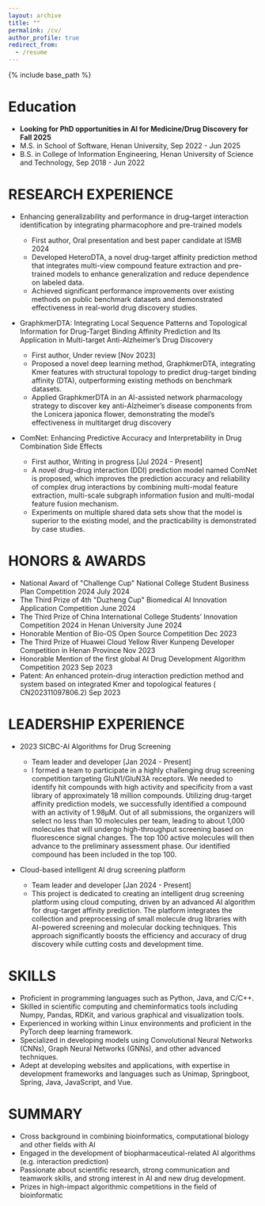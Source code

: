 ```yaml
---
layout: archive
title: ""
permalink: /cv/
author_profile: true
redirect_from:
  - /resume
---
```


{% include base_path %}

Education
======
* **Looking for PhD opportunities in AI for Medicine/Drug Discovery for Fall 2025**
* M.S. in School of Software, Henan University, Sep 2022 - Jun 2025
* B.S. in College of Information Engineering, Henan University of Science and Technology, Sep 2018 - Jun 2022

RESEARCH EXPERIENCE
======
* Enhancing generalizability and performance in drug–target interaction identification by
integrating pharmacophore and pre-trained models
  * First author, Oral presentation and best paper candidate at ISMB 2024
  * Developed HeteroDTA, a novel drug-target affinity prediction method that integrates multi-view compound feature extraction and pre-trained models to enhance generalization and reduce dependence on labeled data.
  * Achieved significant performance improvements over existing methods on public benchmark datasets and demonstrated effectiveness in real-world drug discovery studies.

* GraphkmerDTA: Integrating Local Sequence Patterns and Topological Information for Drug-Target Binding Affinity Prediction and Its Application in Multi-target Anti-Alzheimer’s Drug
Discovery
  * First author, Under review [Nov 2023]
  * Proposed a novel deep learning method, GraphkmerDTA, integrating Kmer features with structural topology to predict
drug-target binding affinity (DTA), outperforming existing methods on benchmark datasets.
  * Applied GraphkmerDTA in an AI-assisted network pharmacology strategy to discover key anti-Alzheimer’s disease
components from the Lonicera japonica flower, demonstrating the model’s effectiveness in multitarget drug discovery

* ComNet: Enhancing Predictive Accuracy and Interpretability in Drug Combination Side Effects 
  * First author, Writing in progress [Jul 2024 - Present]
  * A novel drug-drug interaction (DDI) prediction model named ComNet is proposed, which improves the prediction
accuracy and reliability of complex drug interactions by combining multi-modal feature extraction, multi-scale subgraph
information fusion and multi-modal feature fusion mechanism.
  * Experiments on multiple shared data sets show that the model is superior to the existing model, and the practicability is demonstrated by case studies.
  
HONORS & AWARDS
======
- National Award of "Challenge Cup" National College Student Business Plan Competition 2024 July 2024
- The Third Prize of 4th "Duzheng Cup" Biomedical AI Innovation Application Competition June 2024
- The Third Prize of China International College Students’ Innovation Competition 2024 in Henan University June 2024
- Honorable Mention of Bio-OS Open Source Competition Dec 2023
- The Third Prize of Huawei Cloud Yellow River Kunpeng Developer Competition in Henan Province Nov 2023
- Honorable Mention of the first global AI Drug Development Algorithm Competition 2023 Sep 2023
- Patent: An enhanced protein-drug interaction prediction method and system based on integrated Kmer and topological features ( CN202311097806.2) Sep 2023

LEADERSHIP EXPERIENCE
======

- 2023 SICBC-AI Algorithms for Drug Screening
  - Team leader and developer [Jan 2024 - Present]
  - I formed a team to participate in a highly challenging drug screening competition targeting GluN1/GluN3A receptors. We
needed to identify hit compounds with high activity and specificity from a vast library of approximately 18 million
compounds. Utilizing drug-target affinity prediction models, we successfully identified a compound with an activity of
1.98μM. Out of all submissions, the organizers will select no less than 10 molecules per team, leading to about 1,000
molecules that will undergo high-throughput screening based on fluorescence signal changes. The top 100 active
molecules will then advance to the preliminary assessment phase. Our identified compound has been included in the top 100.

- Cloud-based intelligent AI drug screening platform
  - Team leader and developer [Jan 2024 - Present]
  - This project is dedicated to creating an intelligent drug screening platform using cloud computing, driven by
an advanced AI algorithm for drug-target affinity prediction. The platform integrates the collection and preprocessing of
small molecule drug libraries with AI-powered screening and molecular docking techniques. This approach significantly
boosts the efficiency and accuracy of drug discovery while cutting costs and development time.
  
SKILLS
======
- Proficient in programming languages such as Python, Java, and C/C++.
- Skilled in scientific computing and cheminformatics tools including Numpy, Pandas, RDKit, and various graphical and
visualization tools.
- Experienced in working within Linux environments and proficient in the PyTorch deep learning framework.
- Specialized in developing models using Convolutional Neural Networks (CNNs), Graph Neural Networks (GNNs), and
other advanced techniques.
- Adept at developing websites and applications, with expertise in development frameworks and languages such as Unimap, Springboot, Spring, Java, JavaScript, and Vue.

SUMMARY
======
- Cross background in combining bioinformatics, computational biology and other fields with AI
- Engaged in the development of biopharmaceutical-related AI algorithms (e.g. interaction prediction)
- Passionate about scientific research, strong communication and teamwork skills, and strong interest in AI and new drug
development.
- Prizes in high-impact algorithmic competitions in the field of bioinformatic